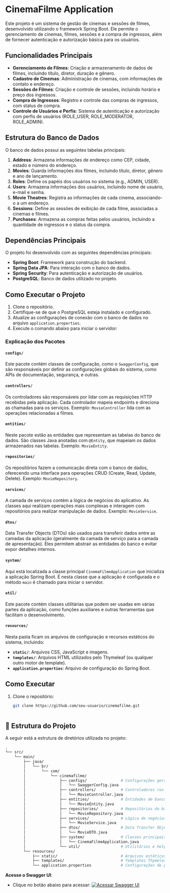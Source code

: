 # CinemaFilme Application


Este projeto é um sistema de gestão de cinemas e sessões de filmes, desenvolvido utilizando o framework Spring Boot. Ele permite o gerenciamento de cinemas, filmes, sessões e a compra de ingressos, além de fornecer autenticação e autorização básica para os usuários.

## Funcionalidades Principais

- **Gerenciamento de Filmes**: Criação e armazenamento de dados de filmes, incluindo título, diretor, duração e gênero.
- **Cadastro de Cinemas**: Administração de cinemas, com informações de contato e endereço.
- **Sessões de Filmes**: Criação e controle de sessões, incluindo horário e preço dos ingressos.
- **Compra de Ingressos**: Registro e controle das compras de ingressos, com status de compra.
- **Controle de Usuários e Perfis**: Sistema de autenticação e autorização com perfis de usuários (ROLE_USER, ROLE_MODERATOR, ROLE_ADMIN).

## Estrutura do Banco de Dados

O banco de dados possui as seguintes tabelas principais:

1. **Address**: Armazena informações de endereço como CEP, cidade, estado e número do endereço.
2. **Movies**: Guarda informações dos filmes, incluindo título, diretor, gênero e ano de lançamento.
3. **Roles**: Define os papéis dos usuários no sistema (e.g., ADMIN, USER).
4. **Users**: Armazena informações dos usuários, incluindo nome de usuário, e-mail e senha.
5. **Movie Theatres**: Registra as informações de cada cinema, associando-o a um endereço.
6. **Sessions**: Define as sessões de exibição de cada filme, associadas a cinemas e filmes.
7. **Purchases**: Armazena as compras feitas pelos usuários, incluindo a quantidade de ingressos e o status da compra.

## Dependências Principais

O projeto foi desenvolvido com as seguintes dependências principais:

- **Spring Boot**: Framework para construção do backend.
- **Spring Data JPA**: Para interação com o banco de dados.
- **Spring Security**: Para autenticação e autorização de usuários.
- **PostgreSQL**: Banco de dados utilizado no projeto.

## Como Executar o Projeto

1. Clone o repositório.
2. Certifique-se de que o PostgreSQL esteja instalado e configurado.
3. Atualize as configurações de conexão com o banco de dados no arquivo `application.properties`.
4. Execute o comando abaixo para iniciar o servidor:

### Explicação dos Pacotes

#### `configs/`
Este pacote contém classes de configuração, como o `SwaggerConfig`, que são responsáveis por definir as configurações globais do sistema, como APIs de documentação, segurança, e outras.

#### `controllers/`
Os controladores são responsáveis por lidar com as requisições HTTP recebidas pela aplicação. Cada controlador mapeia endpoints e direciona as chamadas para os serviços. Exemplo: `MovieController` lida com as operações relacionadas a filmes.

#### `entities/`
Neste pacote estão as entidades que representam as tabelas do banco de dados. São classes Java anotadas com `@Entity`, que mapeiam os dados armazenados nas tabelas. Exemplo: `MovieEntity`.

#### `repositories/`
Os repositórios fazem a comunicação direta com o banco de dados, oferecendo uma interface para operações CRUD (Create, Read, Update, Delete). Exemplo: `MovieRepository`.

#### `services/`
A camada de serviços contém a lógica de negócios do aplicativo. As classes aqui realizam operações mais complexas e interagem com repositórios para realizar manipulação de dados. Exemplo: `MovieService`.

#### `dtos/`
Data Transfer Objects (DTOs) são usados para transferir dados entre as camadas da aplicação (geralmente da camada de serviço para a camada de apresentação). Eles permitem abstrair as entidades do banco e evitar expor detalhes internos.

#### `system/`
Aqui está localizada a classe principal `CinemaFilmeApplication` que inicializa a aplicação Spring Boot. É nesta classe que a aplicação é configurada e o método `main` é chamado para iniciar o servidor.

#### `util/`
Este pacote contém classes utilitárias que podem ser usadas em várias partes da aplicação, como funções auxiliares e outras ferramentas que facilitam o desenvolvimento.

#### `resources/`
Nesta pasta ficam os arquivos de configuração e recursos estáticos do sistema, incluindo:

- **`static/`**: Arquivos CSS, JavaScript e imagens.
- **`templates/`**: Arquivos HTML utilizados pelo Thymeleaf (ou qualquer outro motor de template).
- **`application.properties`**: Arquivo de configuração do Spring Boot.

## Como Executar

1. Clone o repositório:
   ```bash
   git clone https://github.com/seu-usuario/cinemafilme.git



## 📂 Estrutura do Projeto
A seguir está a estrutura de diretórios utilizada no projeto:

```bash
.
└── src/
    └── main/
        ├── java/
        │   └── br/
        │       └── com/
        │           └── cinemafilme/
        │               ├── configs/               # Configurações gerais do sistema (ex: Swagger)
        │               │   └── SwaggerConfig.java
        │               ├── controllers/           # Controladores (ex: MovieController)
        │               │   └── MovieController.java
        │               ├── entities/              # Entidades de banco de dados (ex: MovieEntity)
        │               │   └── MovieEntity.java
        │               ├── repositories/          # Repositórios do banco de dados (ex: MovieRepository)
        │               │   └── MovieRepository.java
        │               ├── services/              # Lógica de negócios e serviços (ex: MovieService)
        │               │   └── MovieService.java
        │               ├── dtos/                  # Data Transfer Objects (ex: MovieDTO)
        │               │   └── MovieDTO.java
        │               ├── system/                # Classes principais e de configuração global
        │               │   └── CinemaFilmeApplication.java
        │               └── util/                  # Utilitários e helpers do sistema (ex: StringUtil.java)
        └── resources/
            ├── static/                            # Arquivos estáticos (CSS, JS, imagens, etc.)
            ├── templates/                         # Templates Thymeleaf (HTML)
            └── application.properties             # Configurações de propriedades do Spring
```
**Acesse o Swagger UI**:
   - Clique no botão abaixo para acessar:
     [![Acessar Swagger UI](https://img.shields.io/badge/Acessar%20Swagger%20UI-007BFF?style=for-the-badge&logo=swagger&logoColor=white)](http://localhost:8000/cinemafilme/swagger-ui/index.html)
